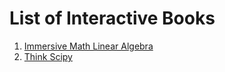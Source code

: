 # List of Interactive Books

1. [Immersive Math Linear Algebra](http://immersivemath.com/ila/index.html)
2. [Think Scipy](https://runestone.academy/runestone/books/published/thinkcspy/index.html)
